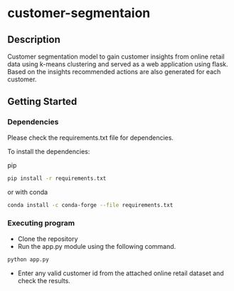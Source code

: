 # customer-segmentaion

## Description
Customer segmentation model to gain customer insights from online retail data using k-means clustering and served as a web application using flask. Based on the insights recommended actions are also generated for each customer.
 
## Getting Started
### Dependencies
Please check the requirements.txt file for dependencies.

To install the dependencies:

pip
```bash
pip install -r requirements.txt
```
or with conda
```bash
conda install -c conda-forge --file requirements.txt
```
### Executing program
- Clone the repository
- Run the app.py module using the following command.
```bash
python app.py
```
- Enter any valid customer id from the attached online retail dataset and check the results.




